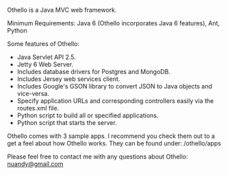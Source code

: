 Othello is a Java MVC web framework.

Minimum Requirements: Java 6 (Othello incorporates Java 6 features), Ant, Python

Some features of Othello:

* Java Servlet API 2.5.
* Jetty 6 Web Server.
* Includes database drivers for Postgres and MongoDB.
* Includes Jersey web services client.
* Includes Google's GSON library to convert JSON to Java objects and vice-versa.
* Specify application URLs and corresponding controllers easily via the routes.xml file.
* Python script to build all or specified applications.
* Python script that starts the server.

Othello comes with 3 sample apps. I recommend you check them out to a get a feel about how Othello works. They can be found under: /othello/apps

Please feel free to contact me with any questions about Othello: <a href="mailto:nuandy@gmail.com">nuandy@gmail.com</a>
